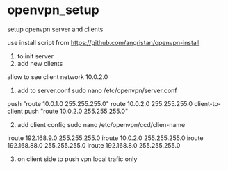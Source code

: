 # openvpn_setup
setup openvpn server and clients

use install script from 
https://github.com/angristan/openvpn-install
1. to init server
2. add new clients

allow to see client network 10.0.2.0

1. add to server.conf
sudo nano /etc/openvpn/server.conf

push "route 10.0.1.0 255.255.255.0"
route 10.0.2.0 255.255.255.0
client-to-client
push "route 10.0.2.0 255.255.255.0"

2. add client config
sudo nano /etc/openvpn/ccd/clien-name

iroute 192.168.9.0 255.255.255.0
iroute 10.0.2.0 255.255.255.0
iroute 192.168.88.0 255.255.255.0
iroute 192.168.8.0 255.255.255.0

3. on client side to push vpn local trafic only

